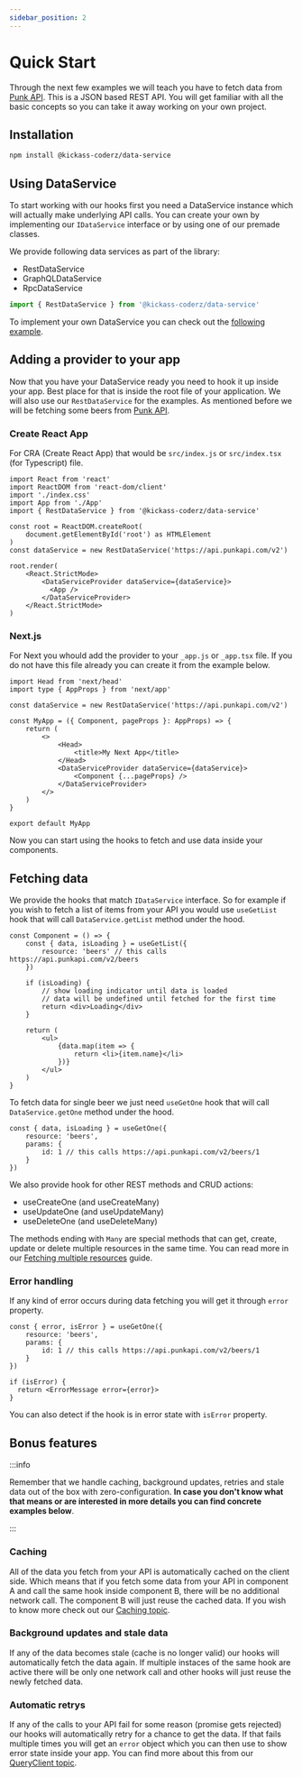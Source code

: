 ```yaml
---
sidebar_position: 2
---
```


# Quick Start

Through the next few examples we will teach you have to fetch data from [Punk API](https://punkapi.com/documentation/v2). This is a JSON based REST API. You will get familiar with all the basic concepts so you can take it away working on your own project.

## Installation

```bash npm2yarn
npm install @kickass-coderz/data-service
```

## Using DataService

To start working with our hooks first you need a DataService instance which will actually make underlying API calls. You can create your own by implementing our `IDataService` interface or by using one of our premade classes.

We provide following data services as part of the library:
- RestDataService
- GraphQLDataService
- RpcDataService

```ts
import { RestDataService } from '@kickass-coderz/data-service'
```

To implement your own DataService you can check out the [following example](/docs/data-service/creating-custom-service).

## Adding a provider to your app

Now that you have your DataService ready you need to hook it up inside your app. Best place for that is inside the root file of your application. We will also use our `RestDataService` for the examples. As mentioned before we will be fetching some beers from [Punk API](https://punkapi.com/documentation/v2).

### Create React App

For CRA (Create React App) that would be `src/index.js` or `src/index.tsx` (for Typescript) file.

```tsx
import React from 'react'
import ReactDOM from 'react-dom/client'
import './index.css'
import App from './App'
import { RestDataService } from '@kickass-coderz/data-service'

const root = ReactDOM.createRoot(
    document.getElementById('root') as HTMLElement
)
const dataService = new RestDataService('https://api.punkapi.com/v2')

root.render(
    <React.StrictMode>
        <DataServiceProvider dataService={dataService}>
          <App />
        </DataServiceProvider>
    </React.StrictMode>
)
```

### Next.js

For Next you whould add the provider to your `_app.js` or `_app.tsx` file. If you do not have this file already you can create it from the example below.

```tsx
import Head from 'next/head'
import type { AppProps } from 'next/app'

const dataService = new RestDataService('https://api.punkapi.com/v2')

const MyApp = ({ Component, pageProps }: AppProps) => {
    return (
        <>
            <Head>
                <title>My Next App</title>
            </Head>
            <DataServiceProvider dataService={dataService}>
                <Component {...pageProps} />
            </DataServiceProvider>
        </>
    )
}

export default MyApp
```

Now you can start using the hooks to fetch and use data inside your components.

## Fetching data

We provide the hooks that match `IDataService` interface. So for example if you wish to fetch a list of items from your API you would use `useGetList` hook that will call `DataService.getList` method under the hood.

```tsx
const Component = () => {
    const { data, isLoading } = useGetList({
        resource: 'beers' // this calls https://api.punkapi.com/v2/beers
    })

    if (isLoading) {
        // show loading indicator until data is loaded
        // data will be undefined until fetched for the first time
        return <div>Loading</div>
    }

    return (
        <ul>
            {data.map(item => {
                return <li>{item.name}</li>
            })}
        </ul>
    )
}
```

To fetch data for single beer we just need `useGetOne` hook that will call `DataService.getOne` method under the hood.

```tsx
const { data, isLoading } = useGetOne({
    resource: 'beers',
    params: {
        id: 1 // this calls https://api.punkapi.com/v2/beers/1
    }
})
```

We also provide hook for other REST methods and CRUD actions:
- useCreateOne (and useCreateMany)
- useUpdateOne (and useUpdateMany)
- useDeleteOne (and useDeleteMany)

The methods ending with `Many` are special methods that can get, create, update or delete multiple resources in the same time. You can read more in our [Fetching multiple resources](/docs/data-service/fetching-multiple-resources) guide.

### Error handling

If any kind of error occurs during data fetching you will get it through `error` property.

```tsx
const { error, isError } = useGetOne({
    resource: 'beers',
    params: {
        id: 1 // this calls https://api.punkapi.com/v2/beers/1
    }
})

if (isError) {
  return <ErrorMessage error={error}>
}
```

You can also detect if the hook is in error state with `isError` property.

## Bonus features

:::info

Remember that we handle caching, background updates, retries and stale data out of the box with zero-configuration. **In case you don't know what that means or are interested in more details you can find concrete examples below**.

:::

### Caching

All of the data you fetch from your API is automatically cached on the client side. Which means that if you fetch some data from your API in component A and call the same hook inside component B, there will be no additional network call. The component B will just reuse the cached data. If you wish to know more check out our [Caching topic](/docs/data-service/advanced-topics#caching).

### Background updates and stale data

If any of the data becomes stale (cache is no longer valid) our hooks will automatically fetch the data again. If multiple instaces of the same hook are active there will be only one network call and other hooks will just reuse the newly fetched data. 

### Automatic retrys

If any of the calls to your API fail for some reason (promise gets rejected) our hooks will automatically retry for a chance to get the data. If that fails multiple times you will get an `error` object which you can then use to show error state inside your app. You can find more about this from our [QueryClient topic](/docs/data-service/advanced-topics#query-client).
